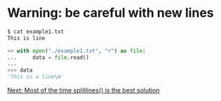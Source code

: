 # Warning: be careful with new lines

```bash
$ cat example1.txt
This is line
```

```python
>> with open("./example1.txt", "r") as file:
...     data = file.read()
... 
>>> data
'This is a line\n'
```

[Next: Most of the time splitlines() is the best solution](./03.splitlines.md)
